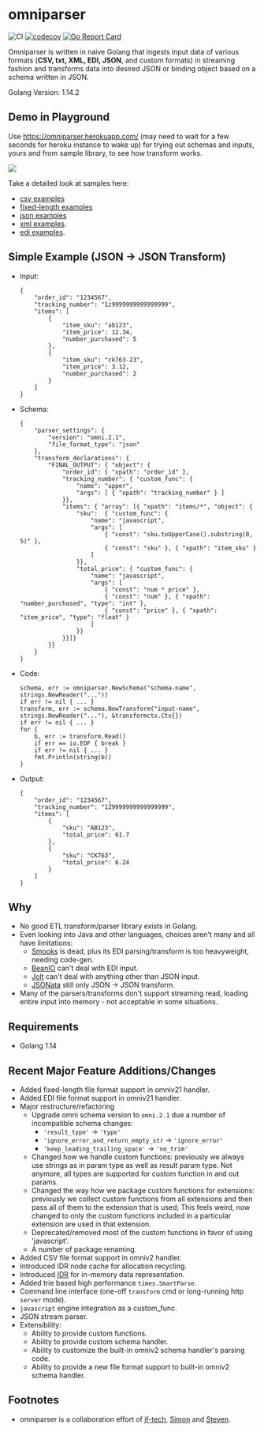 # omniparser
![CI](https://github.com/jf-tech/omniparser/workflows/CI/badge.svg) [![codecov](https://codecov.io/gh/jf-tech/omniparser/branch/master/graph/badge.svg)](https://codecov.io/gh/jf-tech/omniparser) [![Go Report Card](https://goreportcard.com/badge/github.com/jf-tech/omniparser)](https://goreportcard.com/report/github.com/jf-tech/omniparser)

Omniparser is written in naive Golang that ingests input data of various formats (**CSV, txt, XML, EDI, JSON**, and custom formats) in streaming fashion 
and transforms data into desired JSON or binding object based on a schema written in JSON.

Golang Version: 1.14.2

## Demo in Playground

Use https://omniparser.herokuapp.com/ (may need to wait for a few seconds for heroku instance to wake up)
for trying out schemas and inputs, yours and from sample library, to see how transform works.

![](./cli/cmd/web/playground-demo.gif)

Take a detailed look at samples here:
- [csv examples](extensions/omniv21/samples/csv)
- [fixed-length examples](extensions/omniv21/samples/fixedlength)
- [json examples](extensions/omniv21/samples/json)
- [xml examples](extensions/omniv21/samples/xml).
- [edi examples](extensions/omniv21/samples/edi).

## Simple Example (JSON -> JSON Transform)
- Input:
    ```
    {
        "order_id": "1234567",
        "tracking_number": "1z9999999999999999",
        "items": [
            {
                "item_sku": "ab123",
                "item_price": 12.34,
                "number_purchased": 5
            },
            {
                "item_sku": "ck763-23",
                "item_price": 3.12,
                "number_purchased": 2
            }
        ]
    }
    ```
- Schema:
    ```
    {
        "parser_settings": {
            "version": "omni.2.1",
            "file_format_type": "json"
        },
        "transform_declarations": {
            "FINAL_OUTPUT": { "object": {
                "order_id": { "xpath": "order_id" },
                "tracking_number": { "custom_func": {
                    "name": "upper",
                    "args": [ { "xpath": "tracking_number" } ]
                }},
                "items": { "array": [{ "xpath": "items/*", "object": {
                    "sku":  { "custom_func": {
                        "name": "javascript",
                        "args": [
                            { "const": "sku.toUpperCase().substring(0, 5)" },
                            { "const": "sku" }, { "xpath": "item_sku" }
                        ]
                    }},
                    "total_price": { "custom_func": {
                        "name": "javascript",
                        "args": [
                            { "const": "num * price" },
                            { "const": "num" }, { "xpath": "number_purchased", "type": "int" },
                            { "const": "price" }, { "xpath": "item_price", "type": "float" }
                        ]
                    }}
                }}]}
            }}
        }
    }
    ```
- Code:
    ```
    schema, err := omniparser.NewSchema("schema-name", strings.NewReader("..."))
    if err != nil { ... }
    transform, err := schema.NewTransform("input-name", strings.NewReader("..."), &transformctx.Ctx{})
    if err != nil { ... }
    for {
        b, err := transform.Read()
        if err == io.EOF { break }
        if err != nil { ... }
        fmt.Println(string(b))
    }
    ```
- Output:
    ```
    {
        "order_id": "1234567",
        "tracking_number": "1Z9999999999999999",
        "items": [
            {
                "sku": "AB123",
                "total_price": 61.7
            },
            {
                "sku": "CK763",
                "total_price": 6.24
            }
        ]
    }
    ```

## Why
- No good ETL transform/parser library exists in Golang.
- Even looking into Java and other languages, choices aren't many and all have limitations:
    - [Smooks](https://www.smooks.org/) is dead, plus its EDI parsing/transform is too heavyweight, needing code-gen.
    - [BeanIO](http://beanio.org/) can't deal with EDI input.
    - [Jolt](https://github.com/bazaarvoice/jolt) can't deal with anything other than JSON input.
    - [JSONata](https://jsonata.org/) still only JSON -> JSON transform.
- Many of the parsers/transforms don't support streaming read, loading entire input into memory - not acceptable in some situations.

## Requirements
- Golang 1.14

## Recent Major Feature Additions/Changes
- Added fixed-length file format support in omniv21 handler.
- Added EDI file format support in omniv21 handler.
- Major restructure/refactoring
    - Upgrade omni schema version to `omni.2.1` due a number of incompatible schema changes:
        - `'result_type'` -> `'type'`
        - `'ignore_error_and_return_empty_str` -> `'ignore_error'`
        - `'keep_leading_trailing_space'` -> `'no_trim'` 
    - Changed how we handle custom functions: previously we always use strings as in param type as well as result param
    type. Not anymore, all types are supported for custom function in and out params.
    - Changed the way how we package custom functions for extensions: previously we collect custom functions from all
    extensions and then pass all of them to the extension that is used; This feels weird, now changed to only the custom
    functions included in a particular extension are used in that extension.
    - Deprecated/removed most of the custom functions in favor of using 'javascript'. 
    - A number of package renaming.
- Added CSV file format support in omniv2 handler.
- Introduced IDR node cache for allocation recycling. 
- Introduced [IDR](./idr/README.md) for in-memory data representation.
- Added trie based high performance `times.SmartParse`.
- Command line interface (one-off `transform` cmd or long-running http `server` mode).
- `javascript` engine integration as a custom_func.
- JSON stream parser.
- Extensibility:
    - Ability to provide custom functions.
    - Ability to provide custom schema handler.
    - Ability to customize the built-in omniv2 schema handler's parsing code.
    - Ability to provide a new file format support to built-in omniv2 schema handler.

## Footnotes
- omniparser is a collaboration effort of [jf-tech](https://github.com/jf-tech/), [Simon](https://github.com/liangxibing) and [Steven](http://github.com/wangjia007bond).

